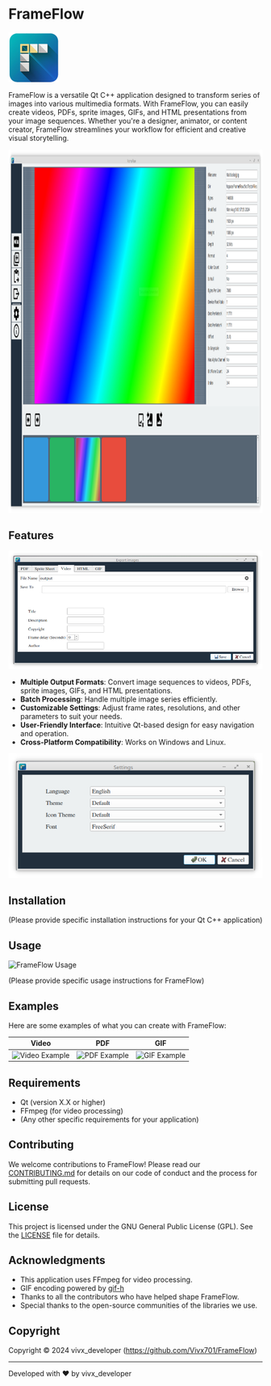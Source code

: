 # FrameFlow

![FrameFlow Logo](Src/Resources/Icons/FrameFlow_100px.png)

FrameFlow is a versatile Qt C++ application designed to transform series of images into various multimedia formats. With FrameFlow, you can easily create videos, PDFs, sprite images, GIFs, and HTML presentations from your image sequences. Whether you're a designer, animator, or content creator, FrameFlow streamlines your workflow for efficient and creative visual storytelling.


<img src="https://github.com/Vivx701/FrameFlow/blob/Development/Screenshots/mainwindow.png" width="1280" height="720" alt="FrameFlow mainwindow">

## Features

![FrameFlow Features](Screenshots/export.png)

- **Multiple Output Formats**: Convert image sequences to videos, PDFs, sprite images, GIFs, and HTML presentations.
- **Batch Processing**: Handle multiple image series efficiently.
- **Customizable Settings**: Adjust frame rates, resolutions, and other parameters to suit your needs.
- **User-Friendly Interface**: Intuitive Qt-based design for easy navigation and operation.
- **Cross-Platform Compatibility**: Works on Windows and Linux.


![FrameFlow Settings](Screenshots/settings.png)

## Installation

(Please provide specific installation instructions for your Qt C++ application)

## Usage

![FrameFlow Usage](path/to/usage-demo.gif)

(Please provide specific usage instructions for FrameFlow)

## Examples

Here are some examples of what you can create with FrameFlow:

| Video | PDF | GIF |
|:-----:|:---:|:---:|
| ![Video Example](path/to/video-example.png) | ![PDF Example](path/to/pdf-example.png) | ![GIF Example](path/to/gif-example.gif) |

## Requirements

- Qt (version X.X or higher)
- FFmpeg (for video processing)
- (Any other specific requirements for your application)

## Contributing

We welcome contributions to FrameFlow! Please read our [CONTRIBUTING.md](CONTRIBUTING.md) for details on our code of conduct and the process for submitting pull requests.

## License

This project is licensed under the GNU General Public License (GPL). See the [LICENSE](LICENSE) file for details.

## Acknowledgments

- This application uses FFmpeg for video processing.
- GIF encoding powered by [gif-h](https://github.com/charlietangora/gif-h)
- Thanks to all the contributors who have helped shape FrameFlow.
- Special thanks to the open-source communities of the libraries we use.

## Copyright

Copyright © 2024 vivx_developer (https://github.com/Vivx701/FrameFlow)

---

Developed with ❤️ by vivx_developer
